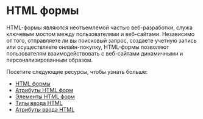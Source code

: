# HTML формы

HTML-формы являются неотъемлемой частью веб-разработки, служа ключевым мостом между пользователями и веб-сайтами. Независимо от того, отправляете ли вы поисковый запрос, создаете учетную запись или осуществляете онлайн-покупку, HTML-формы позволяют пользователям взаимодействовать с веб-сайтами динамичными и персонализированным образом.

Посетите следующие ресурсы, чтобы узнать больше:

- [HTML формы](3.1%20HTML%20Forms/README.md)
- [Атрибуты HTML форм](3.2%20HTML%20Attributes/README.md)
- [Элементы HTML форм](3.3%20HTML%20Form%20Elements/README.md)
- [Типы ввода HTML](3.4%20HTML%20Input%20Types/README.md)
- [Атрибуты ввода HTML](3.5%20HTML%20Input%20Attributes/README.md)